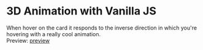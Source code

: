# 3D Animation with Vanilla JS

When hover on the card it responds to the inverse direction in which you're hovering with a really cool animation.</br>
Preview: [preview](https://github.com/waldo2810/3d-animation-js/blob/main/preview.png)
